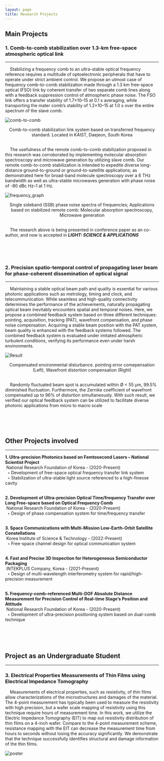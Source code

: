 ```yaml
---
layout: page
title: Research Projects
---
```

## Main Projects

### **1. Comb-to-comb stabilization over 1.3-km free-space atmospheric optical link**
<hr/>

&nbsp;&nbsp;&nbsp;&nbsp;Stabilizing a frequency comb to an ultra-stable optical frequency reference requires a multitude of optoelectronic peripherals that have to operate under strict ambient control. We propose an utmost case of frequency comb-to-comb stabilization made through a 1.3 km free-space optical (FSO) link by coherent transfer of two separate comb lines along with a feedback suppression control of atmospheric phase noise. The FSO link offers a transfer stability of 1.7×10–15 at 0.1 s averaging, while transporting the mater comb’s stability of 1.2×10–15 at 1.0 s over the entire spectrum of the slave comb.


![comb-to-comb](https://ldongil.github.io/assets/map2.png)
<center>Comb-to-comb stabilization link system based on transferred frequency standard. Located in KAIST, Daejeon, South Korea</center>
<br/>

&nbsp;&nbsp;&nbsp;&nbsp;The usefulness of the remote comb-to-comb stabilization proposed in this research was corroborated by implementing molecular absorption spectroscopy and microwave generation by utilizing slave comb. Our remote comb-to-comb stabilization is intended to expedite diverse long-distance ground-to-ground or ground-to-satellite applications; as demonstrated here for broad-band molecule spectroscopy over a 6 THz bandwidth as well as ultra-stable microwaves generation with phase noise of -80 dBc Hz–1 at 1 Hz.

![frequency_graph](https://ldongil.github.io/assets/frequency.png)
<center>Single sideband (SSB) phase noise spectra of frequencies; Applications based on stabilized remote comb: Molecular absorption spectroscopy, Microwave generation </center>
<br/>

&nbsp;&nbsp;&nbsp;&nbsp;The research above is being presented in conference paper as an co-author, and now is accepted in _**LIGHT: SCIENCE & APPLICATIONS**_

<br/>
<br/>
<br/>

### **2. Precision spatio-temporal control of propagating laser beam for phase-coherent dissemination of optical signal**
<hr/>
&nbsp;&nbsp;&nbsp;&nbsp;Maintaining a stable optical beam path and quality is essential for various photonic applications such as metrology, timing and clock, and telecommunication. While seamless and high-quality connectivity determines the performance of the achievements, naturally propagating optical beam inevitably encounters spatial and temporal noises. Here, we propose a combined feedback system based on three different techniques: pointing, acquisition, tracking (PAT), wavefront compensation, and phase noise compensation. Acquiring a stable beam position with the PAT system, beam quality is enhanced with the feedback systems followed. The combined feedback system is evaluated under imitated atmospheric turbulent conditions, verifying its performance even under harsh environments. 

![Result](https://LDongIL.github.io/assets/result.png)
<center>Compensated environmental disturbance. pointing error comepensation (Left), Wavefront distortion compensation (Right)</center>
<br/>

&nbsp;&nbsp;&nbsp;&nbsp;Randomly fluctuated beam spot is accumulated within Ø < 55 μm, 99.5% diminished fluctuation. Furthermore, the Zernike coefficient of wavefront compensated up to 96% of distortion simultaneously. With such result, we verified our optical feedback system can be utilized to facilitate diverse photonic applications from micro to macro scale

<br/><br/><br/>

## Other Projects involved
<hr/>

**1.  Ultra-precision Photonics based on Femtosecond Lasers – National Scientist Project**<br/>
&nbsp;National Research Foundation of Korea - (2020-Present)<br/>
&nbsp;&nbsp;◦ Development of free-space optical frequency transfer link system<br/>
&nbsp;&nbsp;◦ Stabilization of ultra-stable light source referenced to a high-finesse cavity<br/>
<br/>

**2.  Development of Ultra-precision Optical Time/frequency Transfer over Long Free-space based on Optical Frequency Comb**<br/>
&nbsp;National Research Foundation of Korea - (2020-Present)<br/>
&nbsp;&nbsp;◦ Design of phase compensation system for time/frequency transfer<br/>
<br/>

**3. Space Communications with Multi-Mission Low-Earth-Orbit Satellite Constellations**<br/>
&nbsp;Korea Institute of Science & Technology - (2022-Present)<br/>
&nbsp;&nbsp;◦ Free-space channel design for optical communication system<br/>
<br/>

**4. Fast and Precise 3D Inspection for Heterogeneous Semiconductor Packaging**<br/>
&nbsp;INTEKPLUS Company, Korea - (2021-Present)<br/>
&nbsp;&nbsp;◦ Design of multi-wavelength interferometry system for rapid/high-precision measurement<br/>
<br/>

**5.  Frequency-comb-referenced Multi-DOF Absolute Distance Measurement for Precision Control of Real-time Stage’s Position and Attitude**<br/>
&nbsp;National Research Foundation of Korea - (2020-Present)<br/>
&nbsp;&nbsp;◦ Development of ultra-precision positioning system based on dual-comb technique<br/>
<br/>
<br/>
<br/>
<br/>


## Project as an Undergraduate Student
<hr/>

### **3. Electrical Properties Measurements of Thin Films using Electrical Impedance Tomography**
&nbsp;&nbsp;&nbsp;&nbsp;Measurements of electrical properties, such as resistivity, of thin films allow characterizations of the microstructures and damages of the material. The 4-point measurement has typically been used to measure the resistivity with high precision, but a wafer scale mapping of resistivity using this technique require hours of measurement time. In this work, we utilize the Electric Impedance Tomography (EIT) to map out resistivity distribution of thin films on a 4-inch wafer. Compare to the 4-point measurement scheme, resistance mapping with the EIT can decrease the measurement time from hours to seconds without losing the accuracy significantly. We demonstrate that the technique successfully identifies structural and damage information of the thin films.

![poster](https://LDongIL.github.io/assets/poster.jpg)
<br/><br/><br/>
